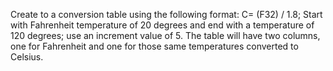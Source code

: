 Create to a conversion table using the following format:
    C= (F32) / 1.8;
Start with Fahrenheit temperature of 20 degrees and end with a temperature of 120 degrees; use an increment value of 5.  The table will have two columns, one for Fahrenheit and one for those same temperatures converted to Celsius.
